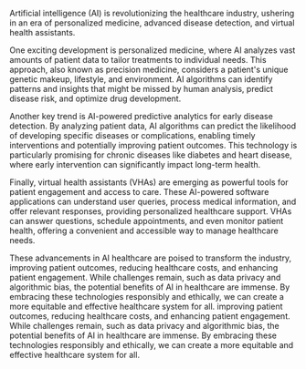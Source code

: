 Artificial intelligence (AI) is revolutionizing the healthcare industry, ushering in an era of personalized medicine, advanced disease detection, and virtual health assistants.  

One exciting development is personalized medicine, where AI analyzes vast amounts of patient data to tailor treatments to individual needs. This approach, also known as precision medicine, considers a patient's unique genetic makeup, lifestyle, and environment. AI algorithms can identify patterns and insights that might be missed by human analysis, predict disease risk, and optimize drug development.  

Another key trend is AI-powered predictive analytics for early disease detection. By analyzing patient data, AI algorithms can predict the likelihood of developing specific diseases or complications, enabling timely interventions and potentially improving patient outcomes. This technology is particularly promising for chronic diseases like diabetes and heart disease, where early intervention can significantly impact long-term health.

Finally, virtual health assistants (VHAs) are emerging as powerful tools for patient engagement and access to care. These AI-powered software applications can understand user queries, process medical information, and offer relevant responses, providing personalized healthcare support. VHAs can answer questions, schedule appointments, and even monitor patient health, offering a convenient and accessible way to manage healthcare needs. 

These advancements in AI healthcare are poised to transform the industry, improving patient outcomes, reducing healthcare costs, and enhancing patient engagement. While challenges remain, such as data privacy and algorithmic bias, the potential benefits of AI in healthcare are immense. By embracing these technologies responsibly and ethically, we can create a more equitable and effective healthcare system for all. 
 improving patient outcomes, reducing healthcare costs, and enhancing patient engagement. While challenges remain, such as data privacy and algorithmic bias, the potential benefits of AI in healthcare are immense. By embracing these technologies responsibly and ethically, we can create a more equitable and effective healthcare system for all.